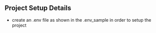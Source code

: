 ## Project Setup Details

- create an .env file as shown in the .env_sample in order to setup the project
